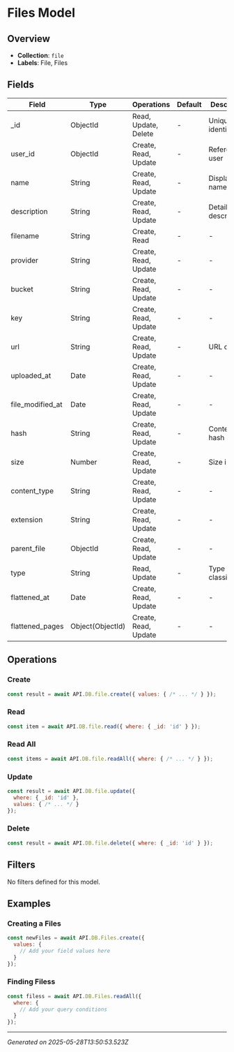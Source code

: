 # Files Model

## Overview

- **Collection**: `file`
- **Labels**: File, Files

## Fields

| Field | Type | Operations | Default | Description |
|-------|------|------------|---------|-------------|
| _id | ObjectId | Read, Update, Delete | - | Unique identifier |
| user_id | ObjectId | Create, Read, Update | - | Reference to user |
| name | String | Create, Read, Update | - | Display name |
| description | String | Create, Read, Update | - | Detailed description |
| filename | String | Create, Read | - | - |
| provider | String | Create, Read, Update | - | - |
| bucket | String | Create, Read, Update | - | - |
| key | String | Create, Read, Update | - | - |
| url | String | Create, Read, Update | - | URL or link |
| uploaded_at | Date | Create, Read, Update | - | - |
| file_modified_at | Date | Create, Read, Update | - | - |
| hash | String | Create, Read, Update | - | Content hash |
| size | Number | Create, Read, Update | - | Size in bytes |
| content_type | String | Create, Read, Update | - | - |
| extension | String | Create, Read, Update | - | - |
| parent_file | ObjectId | Create, Read, Update | - | - |
| type | String | Read, Update | - | Type classification |
| flattened_at | Date | Create, Read, Update | - | - |
| flattened_pages | Object(ObjectId) | Create, Read, Update | - | - |

## Operations


### Create
```javascript
const result = await API.DB.file.create({ values: { /* ... */ } });
```

### Read
```javascript
const item = await API.DB.file.read({ where: { _id: 'id' } });
```

### Read All
```javascript
const items = await API.DB.file.readAll({ where: { /* ... */ } });
```

### Update
```javascript
const result = await API.DB.file.update({ 
  where: { _id: 'id' }, 
  values: { /* ... */ } 
});
```

### Delete
```javascript
const result = await API.DB.file.delete({ where: { _id: 'id' } });
```


## Filters

No filters defined for this model.

## Examples


### Creating a Files
```javascript
const newFiles = await API.DB.Files.create({
  values: {
    // Add your field values here
  }
});
```

### Finding Filess
```javascript
const filess = await API.DB.Files.readAll({
  where: {
    // Add your query conditions
  }
});
```


---

*Generated on 2025-05-28T13:50:53.523Z*
